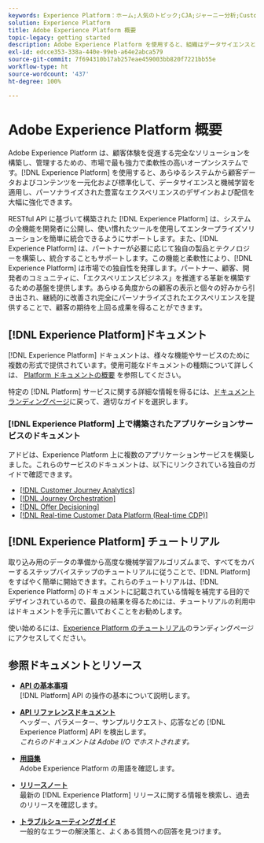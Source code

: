 ```yaml
---
keywords: Experience Platform：ホーム;人気のトピック;CJA;ジャーニー分析;Customer Journey Analytics;キャンペーンオーケストレーション;オーケストレーション;カスタマージャーニー;ジャーニー;ジャーニーオーケストレーション;機能;地域
solution: Experience Platform
title: Adobe Experience Platform 概要
topic-legacy: getting started
description: Adobe Experience Platform を使用すると、組織はデータサイエンスと機械学習を適用する前に顧客データを一元化および標準化して、パーソナライズされた豊かなエクスペリエンスの設計と配信を劇的に改善することができます。
exl-id: edcce353-338a-440e-99eb-a64e2abca579
source-git-commit: 7f694310b17ab257eae459003bb820f7221bb55e
workflow-type: ht
source-wordcount: '437'
ht-degree: 100%

---
```


# Adobe Experience Platform 概要

Adobe Experience Platform は、顧客体験を促進する完全なソリューションを構築し、管理するための、市場で最も強力で柔軟性の高いオープンシステムです。[!DNL Experience Platform] を使用すると、あらゆるシステムから顧客データおよびコンテンツを一元化および標準化して、データサイエンスと機械学習を適用し、パーソナライズされた豊富なエクスペリエンスのデザインおよび配信を大幅に強化できます。

RESTful API に基づいて構築された [!DNL Experience Platform] は、システムの全機能を開発者に公開し、使い慣れたツールを使用してエンタープライズソリューションを簡単に統合できるようにサポートします。また、[!DNL Experience Platform] は、パートナーが必要に応じて独自の製品とテクノロジーを構築し、統合することもサポートします。この機能と柔軟性により、[!DNL Experience Platform] は市場での独自性を発揮します。パートナー、顧客、開発者のコミュニティに、「エクスペリエンスビジネス」を推進する革新を構築するための基盤を提供します。あらゆる角度からの顧客の表示と個々の好みから引き出され、継続的に改善され完全にパーソナライズされたエクスペリエンスを提供することで、顧客の期待を上回る成果を得ることができます。

## [!DNL Experience Platform]ドキュメント

[!DNL Experience Platform] ドキュメントは、様々な機能やサービスのために複数の形式で提供されています。使用可能なドキュメントの種類について詳しくは、 [Platform ドキュメントの概要](documentation/overview.md) を参照してください。

特定の [!DNL Platform] サービスに関する詳細な情報を得るには、[ドキュメントランディングページ](https://experienceleague.adobe.com/docs/experience-platform.html?lang=ja)に戻って、適切なガイドを選択します。

### [!DNL Experience Platform] 上で構築されたアプリケーションサービスのドキュメント

アドビは、Experience Platform 上に複数のアプリケーションサービスを構築しました。これらのサービスのドキュメントは、以下にリンクされている独自のガイドで確認できます。

* [[!DNL Customer Journey Analytics]](https://experienceleague.adobe.com/docs/customer-journey-analytics.html?lang=ja)
* [[!DNL Journey Orchestration]](https://experienceleague.adobe.com/docs/journey-orchestration.html?lang=ja)
* [[!DNL Offer Decisioning]](https://experienceleague.adobe.com/docs/offer-decisioning.html?lang=ja)
* [[!DNL Real-time Customer Data Platform (Real-time CDP)]](../rtcdp/overview.md)

## [!DNL Experience Platform] チュートリアル

取り込み用のデータの準備から高度な機械学習アルゴリズムまで、すべてをカバーするステップバイステップのチュートリアルに従うことで、[!DNL Platform] をすばやく簡単に開始できます。これらのチュートリアルは、[!DNL Experience Platform] のドキュメントに記載されている情報を補完する目的でデザインされているので、最良の結果を得るためには、チュートリアルの利用中はドキュメントを手元に置いておくことをお勧めします。

使い始めるには、[Experience Platform のチュートリアル](https://experienceleague.adobe.com/docs/platform-learn/tutorials/overview.html?lang=ja)のランディングページにアクセスしてください。

## 参照ドキュメントとリソース

* [**API の基本事項**](api-fundamentals.md)\
   [!DNL Platform] API の操作の基本について説明します。

* [**API リファレンスドキュメント**](https://www.adobe.com/go/platform-api-reference-en)\
   ヘッダー、パラメーター、サンプルリクエスト、応答などの [!DNL Experience Platform] API を検出します。<br/>*これらのドキュメントは Adobe I/O でホストされます。*

* [**用語集**](glossary.md)\
   Adobe Experience Platform の用語を確認します。

* [**リリースノート**](https://docs.adobe.com/content/help/ja-JP/experience-platform/release-notes/latest.html)\
   最新の [!DNL Experience Platform] リリースに関する情報を検索し、過去のリリースを確認します。

* [**トラブルシューティングガイド**](troubleshooting.md)\
   一般的なエラーの解決策と、よくある質問への回答を見つけます。
